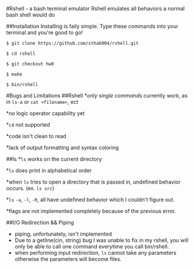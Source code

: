 #Rshell - a bash terminal emulator
Rshell emulates all behaviors a normal bash shell would do

##Installation
Installing is faily simple. Type these commands into your terminal and you're good to go!
```
$ git clone https://github.com/sthak004/rshell.git

$ cd rshell

$ git checkout hw0

$ make

$ bin/rshell
```

#Bugs and Limitations
##Rshell
**only single commands* currently work, as in `ls-a` or `cat <filename>`, ect

**no* logic operator capability yet

*`cd` not supported

*code isn't clean to read

*lack of output formatting and syntax coloring

##ls
*`ls` works on the current directory

*`ls` does print in alphabetical order

*when `ls` tries to open a directory that is passed in, undefined behavior occurs. (ex. `ls src`)

*`ls` `-a`, `-l`, `-R`, all have undefined behavior which I couldn't figure out.

*flags are not implemented completely because of the previous error.

##I/O Redirection && Piping
* piping, unfortunately, isn't implemented
* Due to a getline(cin, string) bug I was unable to fix in my rshell, you will only be able to call one command everytime you call bin/rshell. 
* when performing input redirection, `ls` cannot take any parameters otherwise the parameters will become files.
*   example: `ls -l` `>` `file.txt` will create `-l` as a file as well as `file.txt`. However, `file.txt` will not contain anything.  Same goes for the `>>` connector.
* `echo "hello > file2.txt` has the same bug as above where it will create `"hello"` and `file2.txt` as files, but file2.txt will not contain anything.
* `cat <<< "hello ` WITHOUT the closing quote will NOT mimic bash in that it will wait for the closing quote before outputting.
